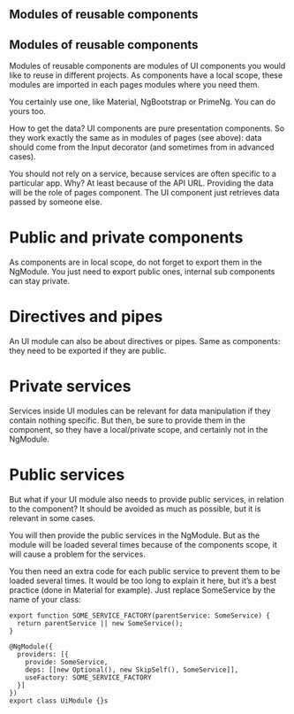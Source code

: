 ## Modules of reusable components

## Modules of reusable components

Modules of reusable components are modules of UI components you would like to reuse in different projects. As components have a local scope, these modules are imported in each pages modules where you need them.

You certainly use one, like Material, NgBootstrap or PrimeNg. You can do yours too.

How to get the data?
UI components are pure presentation components. So they work exactly the same as in modules of pages (see above): data should come from the Input decorator (and sometimes from <ng-content> in advanced cases).

You should not rely on a service, because services are often specific to a particular app. Why? At least because of the API URL. Providing the data will be the role of pages component. The UI component just retrieves data passed by someone else.

# Public and private components
As components are in local scope, do not forget to export them in the NgModule. You just need to export public ones, internal sub components can stay private.

# Directives and pipes
An UI module can also be about directives or pipes. Same as components: they need to be exported if they are public.

# Private services
Services inside UI modules can be relevant for data manipulation if they contain nothing specific. But then, be sure to provide them in the component, so they have a local/private scope, and certainly not in the NgModule.

# Public services
But what if your UI module also needs to provide public services, in relation to the component? It should be avoided as much as possible, but it is relevant in some cases.

You will then provide the public services in the NgModule. But as the module will be loaded several times because of the components scope, it will cause a problem for the services.

You then need an extra code for each public service to prevent them to be loaded several times. It would be too long to explain it here, but it’s a best practice (done in Material for example). Just replace SomeService by the name of your class:

````
export function SOME_SERVICE_FACTORY(parentService: SomeService) {
  return parentService || new SomeService();
}

@NgModule({
  providers: [{
    provide: SomeService,
    deps: [[new Optional(), new SkipSelf(), SomeService]],
    useFactory: SOME_SERVICE_FACTORY
  }]
})
export class UiModule {}s
````